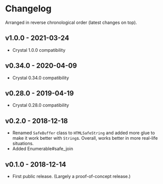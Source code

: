 # Changelog

Arranged in reverse chronological order (latest changes on top).

## v1.0.0 - 2021-03-24

* Crystal 1.0.0 compatibility

## v0.34.0 - 2020-04-09

* Crystal 0.34.0 compatibility

## v0.28.0 - 2019-04-19

* Crystal 0.28.0 compatibility

## v0.2.0 - 2018-12-18

* Renamed `SafeBuffer` class to `HTMLSafeString` and added more glue to make it work better with `String`s. Overall, works better in more real-life situations.
* Added Enumerable#safe_join

## v0.1.0 - 2018-12-14

* First public release. (Largely a proof-of-concept release.)
